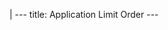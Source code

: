 |
                        ---
                        title: Application Limit Order
                        ---
